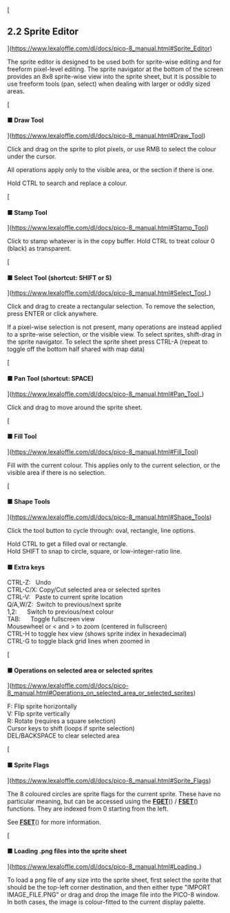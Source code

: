 [

2.2 Sprite Editor
-----------------

](https://www.lexaloffle.com/dl/docs/pico-8_manual.html#Sprite_Editor)

The sprite editor is designed to be used both for sprite-wise editing and for freeform pixel-level editing. The sprite navigator at the bottom of the screen provides an 8x8 sprite-wise view into the sprite sheet, but it is possible to use freeform tools (pan, select) when dealing with larger or oddly sized areas.

[

#### ■ Draw Tool

](https://www.lexaloffle.com/dl/docs/pico-8_manual.html#Draw_Tool)

Click and drag on the sprite to plot pixels, or use RMB to select the colour under the cursor.

All operations apply only to the visible area, or the section if there is one.

Hold CTRL to search and replace a colour.

[

#### ■ Stamp Tool

](https://www.lexaloffle.com/dl/docs/pico-8_manual.html#Stamp_Tool)

Click to stamp whatever is in the copy buffer. Hold CTRL to treat colour 0 (black) as transparent.

[

#### ■ Select Tool (shortcut: SHIFT or S)

](https://www.lexaloffle.com/dl/docs/pico-8_manual.html#Select_Tool_)

Click and drag to create a rectangular selection. To remove the selection, press ENTER or click anywhere.

If a pixel-wise selection is not present, many operations are instead applied to a sprite-wise selection, or the visible view. To select sprites, shift-drag in the sprite navigator. To select the sprite sheet press CTRL-A (repeat to toggle off the bottom half shared with map data)

[

#### ■ Pan Tool (shortcut: SPACE)

](https://www.lexaloffle.com/dl/docs/pico-8_manual.html#Pan_Tool_)

Click and drag to move around the sprite sheet.

[

#### ■ Fill Tool

](https://www.lexaloffle.com/dl/docs/pico-8_manual.html#Fill_Tool)

Fill with the current colour. This applies only to the current selection, or the visible area if there is no selection.

[

#### ■ Shape Tools

](https://www.lexaloffle.com/dl/docs/pico-8_manual.html#Shape_Tools)

Click the tool button to cycle through: oval, rectangle, line options.

Hold CTRL to get a filled oval or rectangle.  
Hold SHIFT to snap to circle, square, or low-integer-ratio line.

#### ■ Extra keys

CTRL-Z:   Undo  
CTRL-C/X: Copy/Cut selected area or selected sprites  
CTRL-V:   Paste to current sprite location  
Q/A,W/Z:  Switch to previous/next sprite  
1,2:      Switch to previous/next colour  
TAB:      Toggle fullscreen view  
Mousewheel or < and > to zoom (centered in fullscreen)  
CTRL-H to toggle hex view (shows sprite index in hexadecimal)  
CTRL-G to toggle black grid lines when zoomed in  

[

#### ■ Operations on selected area or selected sprites

](https://www.lexaloffle.com/dl/docs/pico-8_manual.html#Operations_on_selected_area_or_selected_sprites)

F: Flip sprite horizontally  
V: Flip sprite vertically  
R: Rotate (requires a square selection)  
Cursor keys to shift (loops if sprite selection)  
DEL/BACKSPACE to clear selected area  

[

#### ■ Sprite Flags

](https://www.lexaloffle.com/dl/docs/pico-8_manual.html#Sprite_Flags)

The 8 coloured circles are sprite flags for the current sprite. These have no particular meaning, but can be accessed using the [**FGET**](https://www.lexaloffle.com/dl/docs/pico-8_manual.html#FGET)() / [**FSET**](https://www.lexaloffle.com/dl/docs/pico-8_manual.html#FSET)() functions. They are indexed from 0 starting from the left.

See [**FSET**](https://www.lexaloffle.com/dl/docs/pico-8_manual.html#FSET)() for more information.

[

#### ■ Loading .png files into the sprite sheet

](https://www.lexaloffle.com/dl/docs/pico-8_manual.html#Loading_)

To load a png file of any size into the sprite sheet, first select the sprite that should be the top-left corner destination, and then either type "IMPORT IMAGE\_FILE.PNG" or drag and drop the image file into the PICO-8 window. In both cases, the image is colour-fitted to the current display palette.